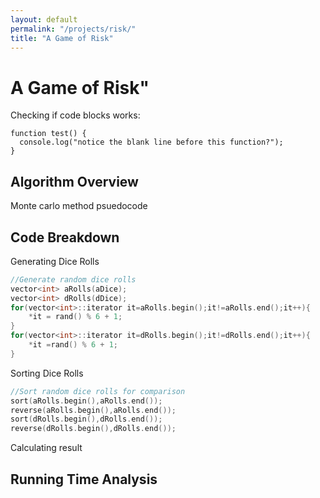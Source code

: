 ```yaml
---
layout: default
permalink: "/projects/risk/"
title: "A Game of Risk"
---
```


<h1> A Game of Risk" </h1>

Checking if code blocks works:

```
function test() {
  console.log("notice the blank line before this function?");
}
```

<h2> Algorithm Overview </h2>

Monte carlo method
psuedocode

<h2> Code Breakdown </h2>

<p> Generating Dice Rolls</p>

```C++
//Generate random dice rolls
vector<int> aRolls(aDice);
vector<int> dRolls(dDice);
for(vector<int>::iterator it=aRolls.begin();it!=aRolls.end();it++){
	*it = rand() % 6 + 1;
}
for(vector<int>::iterator it=dRolls.begin();it!=dRolls.end();it++){
	*it =rand() % 6 + 1;
}
```
<p> Sorting Dice Rolls </p>

```C++
//Sort random dice rolls for comparison
sort(aRolls.begin(),aRolls.end());
reverse(aRolls.begin(),aRolls.end());
sort(dRolls.begin(),dRolls.end());
reverse(dRolls.begin(),dRolls.end());
```

<p>Calculating result</p>

<h2> Running Time Analysis </h2>

